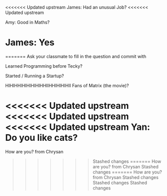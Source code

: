 <<<<<<< Updated upstream
James: Had an unusual Job?
<<<<<<< Updated upstream

Amy: Good in Maths?

James: Yes
=======
=======
Ask your classmate to fill in the question and commit with 

Learned Programming before Tecky? 

Started / Running a Startup? 

HIHIHHIHIHIHIHIHHIIHHIHIHIHII
Fans of Matrix (the movie)? 

<<<<<<< Updated upstream
<<<<<<< Updated upstream
<<<<<<< Updated upstream
Yan: Do you like cats?
=======
How are you? from Chrysan
>>>>>>> Stashed changes
=======
How are you? from Chrysan
>>>>>>> Stashed changes
=======
How are you? from Chrysan
>>>>>>> Stashed changes
>>>>>>> Stashed changes
>>>>>>> Stashed changes

